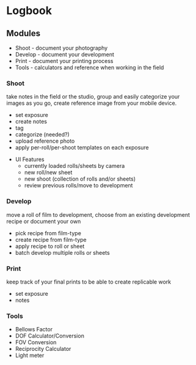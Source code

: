 # Logbook

## Modules

* Shoot - document your photography
* Develop - document your development
* Print - document your printing process
* Tools - calculators and reference when working in the field

### Shoot

take notes in the field or the studio, group and easily categorize your images as you go, create reference image from your mobile device.

* set exposure
* create notes
* tag
* categorize (needed?)
* upload reference photo
* apply per-roll/per-shoot templates on each exposure

- UI Features
  * currently loaded rolls/sheets by camera
  * new roll/new sheet
  * new shoot (collection of rolls and/or sheets)
  * review previous rolls/move to development

### Develop

move a roll of film to development, choose from an existing development recipe or document your own

* pick recipe from film-type
* create recipe from film-type
* apply recipe to roll or sheet
* batch develop multiple rolls or sheets

### Print

keep track of your final prints to be able to create replicable work

* set exposure
* notes


### Tools

* Bellows Factor
* DOF Calculator/Conversion
* FOV Conversion
* Reciprocity Calculator
* Light meter
